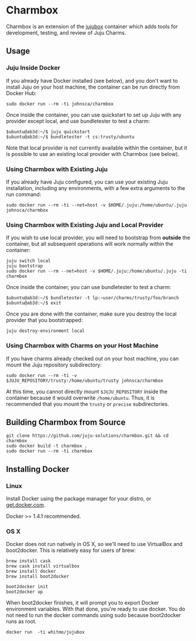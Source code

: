 # Charmbox

Charmbox is an extension of the [jujubox](https://registry.hub.docker.com/u/whitmo/jujubox/)
container which adds tools for development, testing, and review of Juju Charms.


## Usage


### Juju Inside Docker

If you already have Docker installed (see below), and you don't want to install
Juju on your host machine, the container can be run directly from Docker Hub:

    sudo docker run --rm -ti johnsca/charmbox

Once inside the container, you can use quickstart to set up Juju with any provider
except local, and use bundletester to test a charm:

    $ubuntu@ab3d:~/$ juju quickstart
    $ubuntu@ab3d:~/$ bundletester -t cs:trusty/ubuntu

Note that local provider is not currently available within the container,
but it is possible to use an existing local provider with Charmbox (see below).


### Using Charmbox with Existing Juju

If you already have Juju configured, you can use your existing Juju installation,
including any environments, with a few extra arguments to the run command:

    sudo docker run --rm -ti --net=host -v $HOME/.juju:/home/ubuntu/.juju johnsca/charmbox


### Using Charmbox with Existing Juju and Local Provider

If you wish to use local provider, you will need to bootstrap from **outside**
the container, but all subsequent operations will work normally within the
container:

    juju switch local
    juju bootstrap
    sudo docker run --rm --net=host -v $HOME/.juju:/home/ubuntu/.juju -ti charmbox

Once inside the container, you can use bundletester to test a charm:

    $ubuntu@ab3d:~/$ bundletester -t lp:~user/charms/trusty/foo/branch
    $ubuntu@ab3d:~/$ exit

Once you are done with the container, make sure you destroy the local provider that
you bootstrapped:

    juju destroy-environment local


### Using Charmbox with Charms on your Host Machine

If you have charms already checked out on your host machine, you can mount the
Juju repository subdirectory:

    sudo docker run --rm -ti -v $JUJU_REPOSITORY/trusty:/home/ubuntu/trusty johnsca/charmbox

At this time, you cannot directly mount `$JUJU_REPOSITORY` inside
the container because it would overwrite `/home/ubuntu`.  Thus, it is
recommended that you mount the `trusty` or `precise` subdirectories.


## Building Charmbox from Source

    git clone https://github.com/juju-solutions/charmbox.git && cd charmbox
    sudo docker build -t charmbox .
    sudo docker run --rm -ti charmbox


## Installing Docker

### Linux

Install Docker using the package manager for your distro, or
[get.docker.com](https://get.docker.com/).

Docker >= 1.4.1 recommended.

### OS X

Docker does not run natively in OS X, so we'll need to use VirtualBox
and boot2docker. This is relatively easy for users of brew:

    brew install cask
    brew cask install virtualbox
    brew install docker
    brew install boot2docker

    boot2docker init
    boot2docker up

When boot2docker finishes, it will prompt you to export Docker
environment variables. With that done, you're ready to use docker.
You do not need to run the docker commands using sudo because
boot2docker runs as root.

    docker run  -ti whitmo/jujubox
